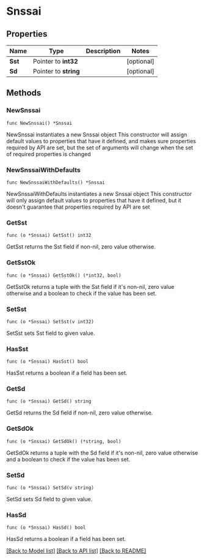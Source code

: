 # Snssai

## Properties

Name | Type | Description | Notes
------------ | ------------- | ------------- | -------------
**Sst** | Pointer to **int32** |  | [optional] 
**Sd** | Pointer to **string** |  | [optional] 

## Methods

### NewSnssai

`func NewSnssai() *Snssai`

NewSnssai instantiates a new Snssai object
This constructor will assign default values to properties that have it defined,
and makes sure properties required by API are set, but the set of arguments
will change when the set of required properties is changed

### NewSnssaiWithDefaults

`func NewSnssaiWithDefaults() *Snssai`

NewSnssaiWithDefaults instantiates a new Snssai object
This constructor will only assign default values to properties that have it defined,
but it doesn't guarantee that properties required by API are set

### GetSst

`func (o *Snssai) GetSst() int32`

GetSst returns the Sst field if non-nil, zero value otherwise.

### GetSstOk

`func (o *Snssai) GetSstOk() (*int32, bool)`

GetSstOk returns a tuple with the Sst field if it's non-nil, zero value otherwise
and a boolean to check if the value has been set.

### SetSst

`func (o *Snssai) SetSst(v int32)`

SetSst sets Sst field to given value.

### HasSst

`func (o *Snssai) HasSst() bool`

HasSst returns a boolean if a field has been set.

### GetSd

`func (o *Snssai) GetSd() string`

GetSd returns the Sd field if non-nil, zero value otherwise.

### GetSdOk

`func (o *Snssai) GetSdOk() (*string, bool)`

GetSdOk returns a tuple with the Sd field if it's non-nil, zero value otherwise
and a boolean to check if the value has been set.

### SetSd

`func (o *Snssai) SetSd(v string)`

SetSd sets Sd field to given value.

### HasSd

`func (o *Snssai) HasSd() bool`

HasSd returns a boolean if a field has been set.


[[Back to Model list]](../README.md#documentation-for-models) [[Back to API list]](../README.md#documentation-for-api-endpoints) [[Back to README]](../README.md)


